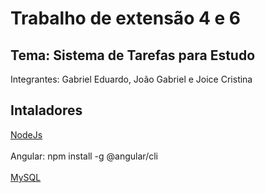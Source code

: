 # Trabalho de extensão 4 e 6
## Tema: Sistema de Tarefas para Estudo</h3>
Integrantes: Gabriel Eduardo, João Gabriel e Joice Cristina

## Intaladores

<a href="https://nodejs.org/en/download/prebuilt-installer">NodeJs</a>
<br><br>
Angular: npm install -g @angular/cli
<br><br>
<a href="https://www.oracle.com/mysql/technologies/mysql-enterprise-edition-downloads.html#windows">MySQL</a>
